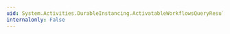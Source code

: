 ```yaml
---
uid: System.Activities.DurableInstancing.ActivatableWorkflowsQueryResult.ActivationParameters
internalonly: False
---
```

